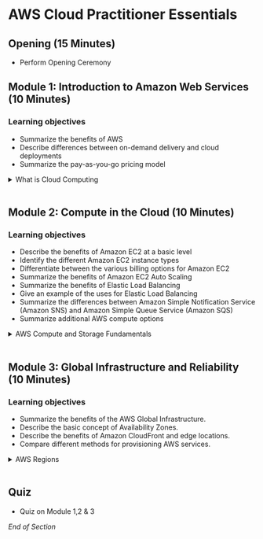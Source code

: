 # AWS Cloud Practitioner Essentials

## Opening (15 Minutes)
* Perform Opening Ceremony

## Module 1: Introduction to Amazon Web Services (10 Minutes)

### Learning objectives
* Summarize the benefits of AWS
* Describe differences between on-demand delivery and cloud deployments
* Summarize the pay-as-you-go pricing model

<details class="faq box"><summary>What is Cloud Computing</summary>
<p>

![image](https://user-images.githubusercontent.com/18049790/228764007-5cd2051a-9a2b-4c6e-9233-79ab6d47903e.png)

</p>
</details>
<br>

## Module 2: Compute in the Cloud (10 Minutes)

### Learning objectives
* Describe the benefits of Amazon EC2 at a basic level
* Identify the different Amazon EC2 instance types
* Differentiate between the various billing options for Amazon EC2
* Summarize the benefits of Amazon EC2 Auto Scaling
* Summarize the benefits of Elastic Load Balancing
* Give an example of the uses for Elastic Load Balancing
* Summarize the differences between Amazon Simple Notification Service (Amazon SNS) and Amazon Simple Queue Service (Amazon SQS)
* Summarize additional AWS compute options

<details class="faq box"><summary>AWS Compute and Storage Fundamentals</summary>
<p>

![image](https://user-images.githubusercontent.com/18049790/228767269-1a8db3fb-103f-49ad-a0af-0ebad65431f2.png)

</p>
</details>
<br>

## Module 3: Global Infrastructure and Reliability (10 Minutes)

### Learning objectives
* Summarize the benefits of the AWS Global Infrastructure.
* Describe the basic concept of Availability Zones.
* Describe the benefits of Amazon CloudFront and edge locations.
* Compare different methods for provisioning AWS services.

<details class="faq box"><summary>AWS Regions</summary>
<p>

![image](https://user-images.githubusercontent.com/18049790/228764437-3a7f5820-0d33-4633-8969-0b5a2ccef085.png)

</p>
</details>
<br>

## Quiz 
* Quiz on Module 1,2 & 3

*End of Section*
